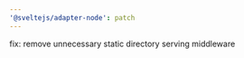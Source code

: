 ```yaml
---
'@sveltejs/adapter-node': patch
---
```


fix: remove unnecessary static directory serving middleware
